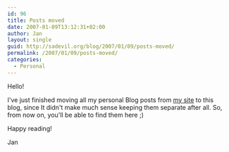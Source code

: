 ```yaml
---
id: 96
title: Posts moved
date: 2007-01-09T13:12:31+02:00
author: Jan
layout: single
guid: http://sadevil.org/blog/2007/01/09/posts-moved/
permalink: /2007/01/09/posts-moved/
categories:
  - Personal
---
```

Hello!

I've just finished moving all my personal Blog posts from [my site](https://kcore.org/) to this blog, since It didn't make much sense keeping them separate after all. So, from now on, you'll be able to find them here ;)

Happy reading!

Jan
